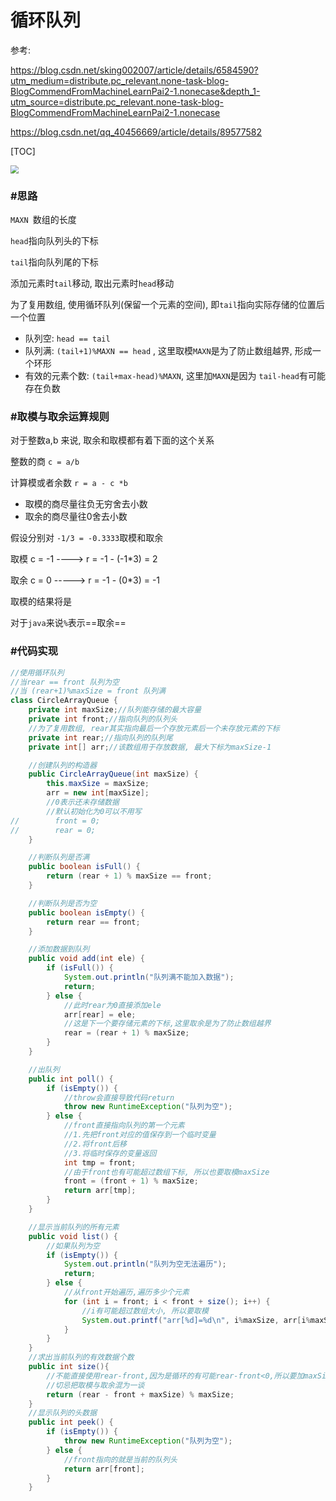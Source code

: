 # 循环队列 

参考:

https://blog.csdn.net/sking002007/article/details/6584590?utm_medium=distribute.pc_relevant.none-task-blog-BlogCommendFromMachineLearnPai2-1.nonecase&depth_1-utm_source=distribute.pc_relevant.none-task-blog-BlogCommendFromMachineLearnPai2-1.nonecase



https://blog.csdn.net/qq_40456669/article/details/89577582

[TOC]

<img src="..\..\..\imgs\_DataStruct\0_1310174978ngyt.gif" style="zoom:80%;" />

### #思路

`MAXN `数组的长度

`head`指向队列头的下标

`tail`指向队列尾的下标

添加元素时`tail`移动, 取出元素时`head`移动

为了复用数组, 使用循环队列(保留一个元素的空间), 即`tail`指向实际存储的位置后一个位置

- 队列空: `head == tail`
- 队列满: `(tail+1)%MAXN == head` , 这里取模`MAXN`是为了防止数组越界, 形成一个环形
- 有效的元素个数: `(tail+max-head)%MAXN`, 这里加`MAXN`是因为 `tail-head`有可能存在负数

###  #取模与取余运算规则

对于整数a,b 来说, 取余和取模都有着下面的这个关系

整数的商 `c = a/b`

计算模或者余数 `r = a - c *b`

- 取模的商尽量往负无穷舍去小数
- 取余的商尽量往0舍去小数

假设分别对 `-1/3 = -0.3333`取模和取余

取模 c = -1  ---->  r = -1 - (-1*3) =  2

取余 c = 0  -----> r = -1 - (0*3) = -1

取模的结果将是 

对于`java`来说`%`表示==取余==

### #代码实现

```java
//使用循环队列
//当rear == front 队列为空
//当 (rear+1)%maxSize = front 队列满
class CircleArrayQueue {
    private int maxSize;//队列能存储的最大容量
    private int front;//指向队列的队列头
    //为了复用数组, rear其实指向最后一个存放元素后一个未存放元素的下标
    private int rear;//指向队列的队列尾
    private int[] arr;//该数组用于存放数据, 最大下标为maxSize-1

    //创建队列的构造器
    public CircleArrayQueue(int maxSize) {
        this.maxSize = maxSize;
        arr = new int[maxSize];
        //0表示还未存储数据
        //默认初始化为0可以不用写
//        front = 0;
//        rear = 0;
    }

    //判断队列是否满
    public boolean isFull() {
        return (rear + 1) % maxSize == front;
    }

    //判断队列是否为空
    public boolean isEmpty() {
        return rear == front;
    }

    //添加数据到队列
    public void add(int ele) {
        if (isFull()) {
            System.out.println("队列满不能加入数据");
            return;
        } else {
            //此时rear为0直接添加ele
            arr[rear] = ele;
            //这是下一个要存储元素的下标,这里取余是为了防止数组越界
            rear = (rear + 1) % maxSize;
        }
    }

    //出队列
    public int poll() {
        if (isEmpty()) {
            //throw会直接导致代码return
            throw new RuntimeException("队列为空");
        } else {
            //front直接指向队列的第一个元素
            //1.先把front对应的值保存到一个临时变量
            //2.将front后移
            //3.将临时保存的变量返回
            int tmp = front;
            //由于front也有可能超过数组下标, 所以也要取模maxSize
            front = (front + 1) % maxSize;
            return arr[tmp];
        }
    }

    //显示当前队列的所有元素
    public void list() {
        //如果队列为空
        if (isEmpty()) {
            System.out.println("队列为空无法遍历");
            return;
        } else {
            //从front开始遍历,遍历多少个元素
            for (int i = front; i < front + size(); i++) {
                //i有可能超过数组大小, 所以要取模
                System.out.printf("arr[%d]=%d\n", i%maxSize, arr[i%maxSize]);
            }
        }
    }
    //求出当前队列的有效数据个数
    public int size(){
        //不能直接使用rear-front,因为是循环的有可能rear-front<0,所以要加maxSize确保值是正数
        //切忌把取模与取余混为一谈
        return (rear - front + maxSize) % maxSize;
    }
    //显示队列的头数据
    public int peek() {
        if (isEmpty()) {
            throw new RuntimeException("队列为空");
        } else {
            //front指向的就是当前的队列头
            return arr[front];
        }
    }
```

